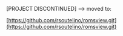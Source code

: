 [PROJECT DISCONTINUED] --> moved to:

[https://github.com/rsoutelino/romsview.git](https://github.com/rsoutelino/romsview.git)

